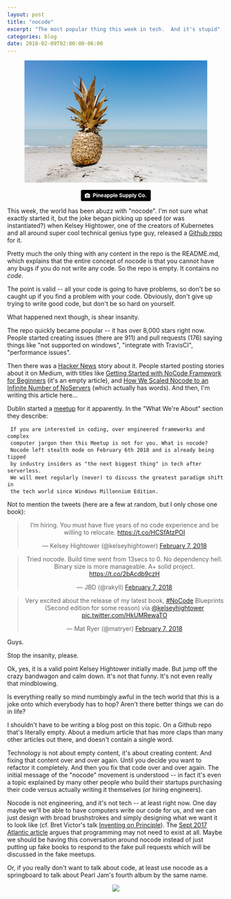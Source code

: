 ```yaml
---
layout: post
title: "nocode"
excerpt: "The most popular thing this week in tech.  And it's stupid"
categories: blog
date: 2018-02-09T02:00:00-06:00
---
```


<center><figure>
<img src="/images/pineapple.jpg">
</figure>
<a style="background-color:black;color:white;text-decoration:none;padding:4px 6px;font-family:-apple-system, BlinkMacSystemFont, &quot;San Francisco&quot;, &quot;Helvetica Neue&quot;, Helvetica, Ubuntu, Roboto, Noto, &quot;Segoe UI&quot;, Arial, sans-serif;font-size:12px;font-weight:bold;line-height:1.2;display:inline-block;border-radius:3px;" href="https://unsplash.com/@pineapple?utm_medium=referral&amp;utm_campaign=photographer-credit&amp;utm_content=creditBadge" target="_blank" rel="noopener noreferrer" title="Download free do whatever you want high-resolution photos from Pineapple Supply Co."><span style="display:inline-block;padding:2px 3px;"><svg xmlns="http://www.w3.org/2000/svg" style="height:12px;width:auto;position:relative;vertical-align:middle;top:-1px;fill:white;" viewBox="0 0 32 32"><title>unsplash-logo</title><path d="M20.8 18.1c0 2.7-2.2 4.8-4.8 4.8s-4.8-2.1-4.8-4.8c0-2.7 2.2-4.8 4.8-4.8 2.7.1 4.8 2.2 4.8 4.8zm11.2-7.4v14.9c0 2.3-1.9 4.3-4.3 4.3h-23.4c-2.4 0-4.3-1.9-4.3-4.3v-15c0-2.3 1.9-4.3 4.3-4.3h3.7l.8-2.3c.4-1.1 1.7-2 2.9-2h8.6c1.2 0 2.5.9 2.9 2l.8 2.4h3.7c2.4 0 4.3 1.9 4.3 4.3zm-8.6 7.5c0-4.1-3.3-7.5-7.5-7.5-4.1 0-7.5 3.4-7.5 7.5s3.3 7.5 7.5 7.5c4.2-.1 7.5-3.4 7.5-7.5z"></path></svg></span><span style="display:inline-block;padding:2px 3px;">Pineapple Supply Co.</span></a>
</center>

This week, the world has been abuzz with "nocode".  I'm not sure what exactly started it, but the joke began picking up speed (or was instantiated?) when Kelsey Hightower, one of the creators of Kubernetes and all around super cool technical genius type guy, released a <a href="https://github.com/kelseyhightower/nocode">Github repo</a> for it.

Pretty much the only thing with any content in the repo is the README.md, which explains that the entire concept of nocode is that you cannot have any bugs if you do not write any code.  So the repo is empty.  It contains _no code_.

The point is valid -- all your code is going to have problems, so don't be so caught up if you find a problem with your code.  Obviously, don't give up trying to write good code, but don't be so hard on yourself.  

What happened next though, is shear insanity.

The repo quickly became popular -- it has over 8,000 stars right now.  People started creating issues (there are 911) and pull requests (176) saying things like "not supported on windows", "integrate with TravisCI", "performance issues".

Then there was a <a href="https://news.ycombinator.com/item?id=16321166">Hacker News</a> story about it.  People started posting stories about it on Medium, with titles like <a href="https://medium.com/@goodnesskay/getting-started-with-nocode-framework-for-beginners-8e340a8e1cc0">Getting Started with NoCode Framework for Beginners</a> (it's an empty article), and <a href="https://medium.com/@alexshenoy/how-we-scaled-nocode-to-an-infinite-number-of-noservers-b8332f5bf080">How We Scaled Nocode to an Infinite Number of NoServers</a> (which actually has words).  And then, I'm writing this article here...

Dublin started a <a href="https://www.meetup.com/Dublin-nocode-Meetup/">meetup</a> for it apparently.  In the "What We're About" section they describe:

     If you are interested in coding, over engineered frameworks and complex 
     computer jargon then this Meetup is not for you. What is nocode?
     Nocode left stealth mode on February 6th 2018 and is already being tipped
     by industry insiders as "the next biggest thing" in tech after serverless.
     We will meet regularly (never) to discuss the greatest paradigm shift in 
     the tech world since Windows Millennium Edition.


Not to mention the tweets (here are a few at random, but I only chose one book):

<center>
<blockquote class="twitter-tweet" data-lang="en"><p lang="en" dir="ltr">I’m hiring. You must have five years of no code experience and be willing to relocate. <a href="https://t.co/HCSfAtzPOI">https://t.co/HCSfAtzPOI</a></p>&mdash; Kelsey Hightower (@kelseyhightower) <a href="https://twitter.com/kelseyhightower/status/961035044788649984?ref_src=twsrc%5Etfw">February 7, 2018</a></blockquote>
<script async src="https://platform.twitter.com/widgets.js" charset="utf-8"></script>

<blockquote class="twitter-tweet" data-lang="en"><p lang="en" dir="ltr">Tried nocode. Build time went from 13secs to 0. No dependency hell. Binary size is more manageable. A+ solid project. <a href="https://t.co/2bAcdb9czH">https://t.co/2bAcdb9czH</a></p>&mdash; JBD (@rakyll) <a href="https://twitter.com/rakyll/status/961055076864335872?ref_src=twsrc%5Etfw">February 7, 2018</a></blockquote>
<script async src="https://platform.twitter.com/widgets.js" charset="utf-8"></script>

<blockquote class="twitter-tweet" data-lang="en"><p lang="en" dir="ltr">Very excited about the release of my latest book, <a href="https://twitter.com/hashtag/NoCode?src=hash&amp;ref_src=twsrc%5Etfw">#NoCode</a> Blueprints (Second edition for some reason) via <a href="https://twitter.com/kelseyhightower?ref_src=twsrc%5Etfw">@kelseyhightower</a> <a href="https://t.co/HkUMRewaTO">pic.twitter.com/HkUMRewaTO</a></p>&mdash; Mat Ryer (@matryer) <a href="https://twitter.com/matryer/status/961351384963665921?ref_src=twsrc%5Etfw">February 7, 2018</a></blockquote>
<script async src="https://platform.twitter.com/widgets.js" charset="utf-8"></script>
</center>

Guys.

Stop the insanity, please.

Ok, yes, it is a valid point Kelsey Hightower initially made.  But jump off the crazy bandwagon and calm down.  It's not that funny.  It's not even really that mindblowing.

Is everything really so mind numbingly awful in the tech world that _this_ is a joke onto which everybody has to hop?  Aren't there better things we can do in life?  

I shouldn't have to be writing a blog post on this topic.  On a Github repo that's literally empty.  About a medium article that has more claps than many other articles out there, and doesn't contain a single word.

Technology is not about empty content, it's about creating content.  And fixing that content over and over again.  Until you decide you want to refactor it completely.  And then you fix that code over and over again.  The initial message of the "nocode" movement is understood -- in fact it's even a topic explained by many other people who build their startups purchasing their code versus actually writing it themselves (or hiring engineers).

Nocode is not engineering, and it's not tech -- at least right now.  One day maybe we'll be able to have computers write our code for us, and we can just design with broad brushstrokes and simply designing what we want it to look like (cf. Bret Victor's talk <a href="https://www.youtube.com/watch?v=PUv66718DII"> Inventing on Principle</a>).  The <a href="https://www.theatlantic.com/technology/archive/2017/09/saving-the-world-from-code/540393/">Sept 2017 Atlantic article</a> argues that programming may not need to exist at all.  Maybe we should be having this conversation around nocode instead of just putting up fake books to respond to the fake pull requests which will be discussed in the fake meetups.

Or, if you really don't want to talk about code, at least use nocode as a springboard to talk about Pearl Jam's fourth album by the same name.

<center>
<figure>
<img src="https://upload.wikimedia.org/wikipedia/en/f/f3/PearlJam-NoCode.jpg">
</figure>
